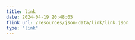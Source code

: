 ```yaml
---
title: link
date: 2024-04-19 20:48:05
flink_url: /resources/json-data/link/link.json
type: "link"
---
```

